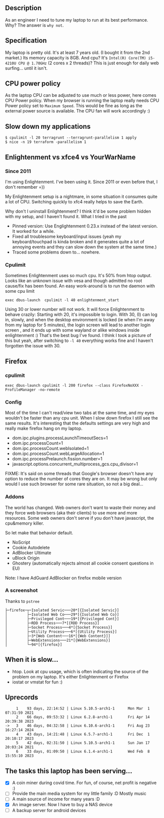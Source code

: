 ## Description

As an engineer I need to tune my laptop to run at its best performance. Why? The answer is `why not`. 

## Specification

My laptop is pretty old. It's at least 7 years old. 
(I bought it from the 2nd market.)
Its memory capacity is 8GB. And cpu? 
It's  `Intel(R) Core(TM) i5-4210U CPU @ 1.70GHz` (2 cores x 2 threads)?
This is just enough for daily web surfing... until it isn't.

## CPU power policy

As the laptop CPU can be adjusted to use much or less power, here comes CPU Power policy. 
When my browser is running the laptop really needs CPU Power policy set to `Maximum Speed`.
This would be fine as long as the external power source is available. The CPU fan
will work accordingly :)

## Slow down my applications

```
$ cpulimit -l 20 terragrunt --terragrunt-parallelism 1 apply
$ nice -n 19 terraform -parallelism 1
```

## Enlightenment vs xfce4 vs YourWarName

### Since 2011

I'm using Enlightenment. I've been using it. Since 2011 or even before that, I don't remember =))

My Enlightenment setup is a nightmare, in some situation it consumes quite a lot of CPU. Switching quickly to xfc4
really helps to save the Earth.

Why don't I uninstall Enlightenment? I think it'd be some problem hidden with my setup, and I haven't found it.
What I tried in the past

* Pinned version: Use Englightenment 0.23.x instead of the latest version. It worked for a while.
* Fixed all troublesome keyboard/input issues (yeah my keyboard/touchpad is kinda broken and it generates
quite a lot of annoying events and they can slow down the system at the same time.)
* Traced some problems down to... nowhere.

### Cpulimit

Sometimes Enlightenment uses so much cpu. It's 50% from htop output. Looks like an unknown issue with vesa
and though admitted no root cause/fix has been found. An easy work-around is to run the daemon with some cpu limit

```
exec dbus-launch  cpulimit -l 40 enlightenment_start
```

Using 30 or lower number will not work. It will force Enlightenment to behave crazily: Starting with 20, 
it's impossible to login. With 30, (I) can log in, slowly, and when the desktop environment is locked (ie when I'm
away from my laptop for 5 minutes), the login screen will lead to another login screen , and it ends up with
some wayland or alike windows inside enlightenment :) That's the best bug I've found. I think I took a picture
of this but yeah, after switching to `-l 40` everything works fine and I haven't forgotten the issue with 30.

## Firefox

### cpulimit

```
exec dbus-launch cpulimit -l 200 firefox --class FirefoxNoXXX -ProfileManager -no-remote
```

### Config

Most of the time I can't read/view two tabs at the same time, 
and my eyes wouldn't be faster than any cpu unit. 
When I slow down firefox I still see the same results. 
It's interesting that the defaults settings are very high 
and really make firefox hang on my laptop.

* dom.ipc.plugins.processLaunchTimeoutSecs=1
* dom.ipc.processCount=1
* dom.ipc.processCount.webIsolated=1
* dom.ipc.processCount.webLargeAllocation=1
* dom.ipc.processPrelaunch.fission.number=1
* javascript.options.concurrent_multiprocess_gcs.cpu_divisor=1

FIXME: It's said on some threads that Google's browser doesn't 
have any option to reduce the number of cores they are on. 
It may be wrong but only would I use such browser for some rare situation,
so not a big deal...

### Addons

The world has changed. Web owners don't want to waste their money and they force
web browsers (aka their clients) to use more and more resources. Some web owners
don't serve if you don't have javascript, the cpu&memory killer.

So let make that behavior default.

* NoScript
* Cookie Autodelete
* AdBlocker Ultimate
* uBlock Origin
* Ghostery (automatically rejects almost all cookie consent questions in EU)

Note: I have AdGuard AdBlocker on firefox mobile version

### A screenshot

Thanks to `pstree`

```
├─firefox─┬─Isolated Servic───20*[{Isolated Servic}]
│         ├─Isolated Web Co───29*[{Isolated Web Co}]
│         ├─Privileged Cont───19*[{Privileged Cont}]
│         ├─RDD Process───7*[{RDD Process}]
│         ├─Socket Process───4*[{Socket Process}]
│         ├─Utility Process───6*[{Utility Process}]
│         ├─3*[Web Content───16*[{Web Content}]]
│         ├─WebExtensions───21*[{WebExtensions}]
│         └─94*[{firefox}]
```

## When it is slow...

* htop. Look at cpu usage, which is often indicating the source
  of the problem on my laptop. It's either Enlightenment or Firefox
* iostat or vmstat for fun :)

## Uprecords

```
     1    93 days, 22:14:52 | Linux 5.10.5-arch1-1      Mon Mar  1 07:31:59 2021
     2    66 days, 09:53:32 | Linux 6.2.8-arch1-1       Fri Apr 14 20:39:38 2023
->   3    46 days, 04:32:58 | Linux 6.10.6-arch1-1      Fri Aug 23 16:27:14 2024
     4    43 days, 14:21:48 | Linux 6.5.7-arch1-1       Fri Dec  1 20:10:17 2023
     5    42 days, 02:31:50 | Linux 5.10.5-arch1-1      Sun Jan 17 20:03:24 2021
     6    33 days, 01:09:50 | Linux 6.1.4-arch1-1       Wed Feb  8 15:55:10 2023
```

## The tasks this laptop has been serving...

- [x] A coin miner during covid time. For fun, of course, net profit is negative :)
- [ ] Provide the main media system for my little family :D Mostly music
- [ ] A main source of income for many years :D
- [x] An image server. Now I have to buy a NAS device
- [ ] A backup server for android devices 

